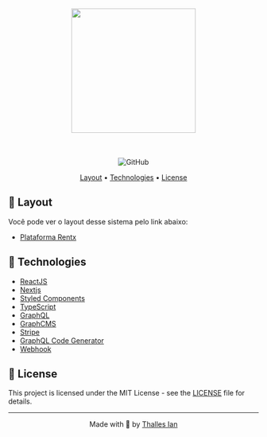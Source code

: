 <h1 align="center">
  <img width="250px" src="https://user-images.githubusercontent.com/59545660/181068089-03f82ddb-058d-4377-8fdd-27708405ab35.png" />
</h1>

<br />

<p align="center">
  <img alt="GitHub" src="https://user-images.githubusercontent.com/59545660/181066775-7241fe56-aea6-4022-809f-59a1c8d39177.png">
</p>

<p align="center">
  <a href="#-layout">Layout</a> •
  <a href="#-technologies">Technologies</a> •
  <a href="#-license">License</a>
</p>


## 🔖 Layout

Você pode ver o layout desse sistema pelo link abaixo:

- [Plataforma Rentx](https://www.figma.com/file/mUZTJ5QVy2QqTKSEO6LYzx/RentX-Ignite-(Copy)-(Copy)?node-id=4512%3A1703)

## 🚀 Technologies

- [ReactJS](https://reactjs.org/)
- [Nextjs](https://nextjs.org/docs/)
- [Styled Components](https://styled-components.com/)
- [TypeScript](https://www.typescriptlang.org/)
- [GraphQL](https://graphql.org/)
- [GraphCMS](https://hygraph.com/docs)
- [Stripe](https://stripe.com/partners/directory/rewardful)
- [GraphQL Code Generator](https://www.graphql-code-generator.com/)
- [Webhook](https://docs.github.com/pt/developers/webhooks-and-events/webhooks/about-webhooks)


## 📝 License

This project is licensed under the MIT License - see the [LICENSE](LICENSE) file for details.

---

<p align="center">
  Made with 💜 by <a href="https://www.linkedin.com/in/thalles-ian/">Thalles Ian</a>
</p>
